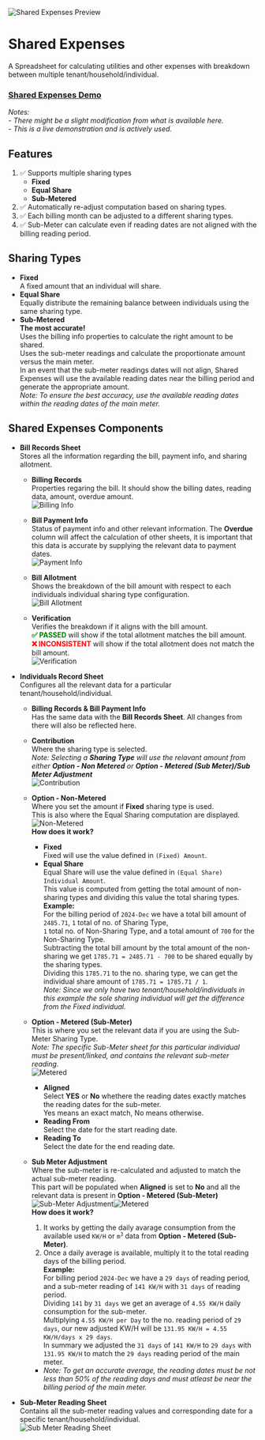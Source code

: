 ![Shared Expenses Preview](https://raw.githubusercontent.com/nivranaitsirhc/kartera-data/refs/heads/master/public/projects/office/sharedexpenses/preview.png)

# Shared Expenses 
A Spreadsheet for calculating utilities and other expenses with breakdown between multiple tenant/household/individual. <br/>

<h3><a alt="Shared Expenses Demo" href="https://docs.google.com/spreadsheets/d/1G4vPJlfiQnKyDakvv3_n3C0w5dtwjeZ9vzos4oEsgQk">Shared Expenses Demo</a></h3>
<em>Notes:<br/>
- There might be a slight modification from what is available here. <br/>
- This is a live demonstration and is actively used.</em><br/>

## Features 
1. ✅ Supports multiple sharing types
    - **Fixed**
    - **Equal Share**
    - **Sub-Metered**
2. ✅ Automatically re-adjust computation based on sharing types.
3. ✅ Each billing month can be adjusted to a different sharing types.
4. ✅ Sub-Meter can calculate even if reading dates are not aligned with the billing reading period.

## Sharing Types 
- **Fixed** <br/>
A fixed amount that an individual will share.
- **Equal Share** <br/>
Equally distribute the remaining balance between individuals using the same sharing type.
- **Sub-Metered** <br/>
<b>The most accurate!</b> <br/>
Uses the billing info properties to calculate the right amount to be shared. <br/>
Uses the sub-meter readings and calculate the proportionate amount versus the main meter. <br/>
In an event that the sub-meter readings dates will not align, Shared Expenses will use the available reading dates near the billing period and generate the appropriate amount.<br/>
<em>Note: To ensure the best accuracy, use the available reading dates within the reading dates of the main meter.</em>

## Shared Expenses Components
- **Bill Records Sheet** <br/>
Stores all the information regarding the bill, payment info, and sharing allotment. <br/>
  * <strong>Billing Records</strong> <br/>
  Properties regaring the bill. It should show the billing dates, reading data, amount, overdue amount. <br/>
  ![Billing Info](https://raw.githubusercontent.com/nivranaitsirhc/kartera-data/refs/heads/master/public/projects/office/sharedexpenses/details/billing-info.png)<br/>

  * <strong>Bill Payment Info</strong> <br/>
  Status of payment info and other relevant information. The <strong>Overdue</strong> column will affect the calculation of other sheets, it is important that this data is accurate by supplying the relevant data to payment dates. <br/>
  ![Payment Info](https://raw.githubusercontent.com/nivranaitsirhc/kartera-data/refs/heads/master/public/projects/office/sharedexpenses/details/payment-info.png)<br/>

  * <strong>Bill Allotment</strong> <br/>
  Shows the breakdown of the bill amount with respect to each individuals individual sharing type configuration. <br/>
  ![Bill Allotment](https://raw.githubusercontent.com/nivranaitsirhc/kartera-data/refs/heads/master/public/projects/office/sharedexpenses/details/bill-allotment.png)<br/>

  * <strong>Verification</strong> <br/>
  Verifies the breakdown if it aligns with the bill amount.<br/>
  <b style="color:green;">✅ PASSED</b> will show if the total allotment matches the bill amount.<br/>
  <b style="color:red;">❌ INCONSISTENT</b> will show if the total allotment does not match the bill amount.<br/>
  ![Verification](https://raw.githubusercontent.com/nivranaitsirhc/kartera-data/refs/heads/master/public/projects/office/sharedexpenses/details/verification.png)<br/>

- **Individuals Record Sheet** <br/>
Configures all the relevant data for a particular tenant/household/individual.
  * <strong>Billing Records & Bill Payment Info</strong> <br/>
  Has the same data with the <strong>Bill Records Sheet</strong>. All changes from there will also be reflected here. <br/>
  * <strong>Contribution</strong> <br/>
  Where the sharing type is selected. <br/>
  <em>Note: Selecting a <b>Sharing Type</b> will use the relavant amount from either <b>Option - Non Metered</b> or <b>Option - Metered (Sub Meter)/Sub Meter Adjustment</b></em> <br/>
  ![Contribution](https://raw.githubusercontent.com/nivranaitsirhc/kartera-data/refs/heads/master/public/projects/office/sharedexpenses/details/contribution.png)<br/>

  * <strong>Option - Non-Metered</strong> <br/>
  Where you set the amount if <b>Fixed</b> sharing type is used. <br/>
  This is also where the Equal Sharing computation are displayed. <br/>
  ![Non-Metered](https://raw.githubusercontent.com/nivranaitsirhc/kartera-data/refs/heads/master/public/projects/office/sharedexpenses/details/non-metered.png)<br/>
  <strong>How does it work?</strong> <br/>
    - <strong>Fixed</strong> <br/> 
    Fixed will use the value defined in ``(Fixed) Amount``. <br/>
    - <strong>Equal Share</strong> <br/> 
    Equal Share will use the value defined in ``(Equal Share) Individual Amount``. <br/>
    This value is computed from getting the total amount of non-sharing types and dividing this value the total sharing types. <br/>
    <b>Example:</b> <br/>
    For the billing period of ``2024-Dec`` we have a total bill amount of ``2485.71``, ``1`` total of no. of Sharing Type, <br/> ``1`` total no. of Non-Sharing Type, and a total amount of ``700`` for the Non-Sharing Type. <br/>
    Subtracting the total bill amount by the total amount of the non-sharing we get ``1785.71 = 2485.71 - 700`` to be shared equally by the sharing types. <br/>
    Dividing this ``1785.71`` to the no. sharing type, we can get the individual share amount of ``1785.71 = 1785.71 / 1``. <br/>
    <em>Note: Since we only have two tenant/household/individuals in this example the sole sharing individual will get the difference from the Fixed individual. </em> <br/>

  * <strong>Option - Metered (Sub-Meter)</strong> <br/>
  This is where you set the relevant data if you are using the Sub-Meter Sharing Type. <br/>
  <em>Note: The specific Sub-Meter sheet for this particular individual must be present/linked, and contains the relevant sub-meter reading.</em> <br/>
  ![Metered](https://raw.githubusercontent.com/nivranaitsirhc/kartera-data/refs/heads/master/public/projects/office/sharedexpenses/details/metered.png)<br/>
    * <strong>Aligned</strong> <br/>
    Select <b>YES</b> or <b>No</b> whethere the reading dates exactly matches the reading dates for the sub-meter. <br/>
    Yes means an exact match, No means otherwise. <br/>
    * <strong>Reading From</strong> <br/>
    Select the date for the start reading date. <br/>
    * <strong>Reading To</strong> <br/>
    Select the date for the end reading date. <br/>

  * <strong>Sub Meter Adjustment</strong> <br/>
  Where the sub-meter is re-calculated and adjusted to match the actual sub-meter reading. <br/>
  This part will be populated when <strong>Aligned</strong> is set to <strong>No</strong> and all the relevant data is present in <strong>Option - Metered (Sub-Meter)</strong> <br/>
  ![Sub-Meter Adjustment](https://raw.githubusercontent.com/nivranaitsirhc/kartera-data/refs/heads/master/public/projects/office/sharedexpenses/details/sub-meter-adjustment.png)![Metered](https://raw.githubusercontent.com/nivranaitsirhc/kartera-data/refs/heads/master/public/projects/office/sharedexpenses/details/metered.png) <br/>
  <strong>How does it work?</strong> <br/>
    1. It works by getting the daily avarage consumption from the available used ```KW/H``` or <code>m<sup>3</sup></code> data from <strong>Option - Metered (Sub-Meter)</strong>. <br/>
    2. Once a daily average is available, multiply it to the total reading days of the billing period. <br/>
    <b>Example:</b> <br/>
    For billing period ``2024-Dec`` we have a ``29 days`` of reading period, and a sub-meter reading of ``141 KW/H`` with ``31 days`` of reading period. <br/>
    Dividing ```141``` by ```31 days``` we get an average of ```4.55 KW/H``` daily consumption for the sub-meter. <br/>
    Multiplying ```4.55 KW/H per Day``` to the no. reading period of  ```29 days```, our new adjusted KW/H will be ```131.95 KW/H = 4.55 KW/H/days x 29 days```. <br/>
    In summary we adjusted the ```31 days``` of ```141 KW/H``` to ```29 days``` with ```131.95 KW/H``` to match the ```29 days``` reading period of the main meter. <br/>
    - <em>Note: To get an accurate average, the reading dates must be not less than 50% of the reading days and must atleast be near the billing period of the main meter.</em> <br/>

- **Sub-Meter Reading Sheet** <br/>
Contains all the sub-meter reading values and corresponding date for a specific tenant/household/individual. <br/>
![Sub Meter Reading Sheet](https://raw.githubusercontent.com/nivranaitsirhc/kartera-data/refs/heads/master/public/projects/office/sharedexpenses/details/sub-meter-reading.png)

